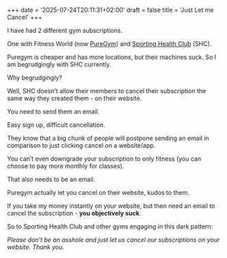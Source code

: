 +++
date = '2025-07-24T20:11:31+02:00'
draft = false
title = 'Just Let me Cancel'
+++

I have had 2 different gym subscriptions.

One with Fitness World (now [PureGym](https://www.puregym.dk/)) and [Sporting Health Club](https://sportinghealthclub.dk/) (SHC).

Puregym is cheaper and has more locations, but their machines suck. So I am begrudgingly with SHC currently.

Why begrudgingly?

Well, SHC doesn’t allow their members to cancel their subscription the same way they created them - on their website.

You need to send them an email.

Easy sign up, difficult cancellation.

They know that a big chunk of people will postpone sending an email in comparison to just clicking cancel on a website/app.

You can’t even downgrade your subscription to only fitness (you can choose to pay more monthly for classes).

That also needs to be an email.

Puregym actually let you cancel on their website, kudos to them.

If you take my money instantly on your website, but then need an email to cancel the subscription - **you objectively suck**.

So to Sporting Health Club and other gyms engaging in this dark pattern:

_Please don’t be an asshole and just let us cancel our subscriptions on your website. Thank you._
